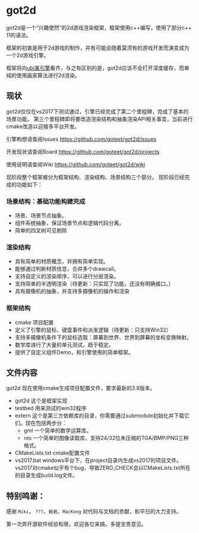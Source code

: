 # got2d

got2d是一个“兴趣使然”的2d游戏渲染框架，框架使用c++编写，使用了部分c++ 11的语法。

框架的初衷是用于2d游戏的制作，并有可能会随着莫须有的游戏开发而演变成为一个2d游戏引擎。

框架将向[ubi某引擎](http://www.bilibili.com/video/av1505190/)看齐，与之有区别的是，got2d应该不会打开深度缓存，而单纯的使用画家算法进行2d渲染。

## 现状

got2d仅仅在vs2017下测试通过，引擎已经完成了第二个里程碑，完成了基本的场景功能。
第三个里程碑即将要改造渲染结构和抽象渲染API相关事宜，当前进行cmake改造以迎接多平台开发。

引擎构想请查阅Issues https://github.com/goteet/got2d/issues

开发现状请查阅Board https://github.com/goteet/got2d/projects

使用说明请查阅Wiki https://github.com/goteet/got2d/wiki

现阶段整个框架被分为框架结构、渲染结构、场景结构三个部分。
现阶段已经完成的功能如下：

### 场景结构：基础功能构建完成

* 场景、场景节点抽象。
* 组件系统抽象，保证场景节点和逻辑代码分离。
* 简单的四叉树可见剔除

### 渲染结构

* 具有简单的材质概念，并拥有简单实现。
* 能够通过判断材质信息，合并多个drawcall。
* 支持自定义的渲染顺序，可以进行分层渲染。
* 支持简单的半透明渲染（待更新：只实现了功能，还没有明确接口。）
* 具有摄像机的抽象，并支持多摄像机的操作和渲染

### 框架结构

* cmake 项目配置
* 定义了引擎的鼠标、键盘事件和派发逻辑（待更新：只支持Win32）
* 支持多摄像机条件下的鼠标选取：屏幕到世界、世界到屏幕的坐标变换映射。
* 数学库进行了大量的单元测试，趋于稳定。
* 提供了自定义组件Demo，和引擎使用的简单框架。


## 文件内容

got2d 现在使用cmake生成项目配置文件，要求最新的3.8版本。

* got2d 这个是框架实现
* testbed 用来测试的win32程序
* extern 这个是第三方依赖库的目录，你需要通过submodule初始化并下载它们。现在包括两步分：
  * gml 一个简单的数学运算库。
  * res 一个简单的图像读取库，支持24/32位未压缩的TGA/BMP/PNG三种格式。
* CMakeLists.txt cmake配置文件
* vs2017.bat windows平台下，在project目录内生成vs2017的项目文件。vs2017对cmake似乎有个bug，导致ZERO_CHECK会以CMakeLists.txt所在的目录生成build.log文件。

 
## 特别鸣谢：

感谢 `Miki`， `???`、`婉君`、`MacKong` 对代码与文档的贡献，和平日的大力支持。

第一次弄开源软件经验有限，欢迎各位来搞，多提宝贵意见。

